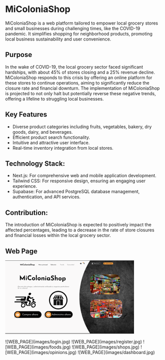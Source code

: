 # MiColoniaShop
MiColoniaShop is a web platform tailored to empower local grocery stores and small businesses during challenging times, like the COVID-19 pandemic. It simplifies shopping for neighborhood products, promoting local business sustainability and user convenience.

## Purpose
In the wake of COVID-19, the local grocery sector faced significant hardships, with about 45% of stores closing and a 25% revenue decline. MiColoniaShop responds to this crisis by offering an online platform for these stores to continue operations, aiming to significantly reduce the closure rate and financial downturn. The implementation of MiColoniaShop is projected to not only halt but potentially reverse these negative trends, offering a lifeline to struggling local businesses.

## Key Features
* Diverse product categories including fruits, vegetables, bakery, dry goods, dairy, and beverages.
* Efficient product search functionality.
* Intuitive and attractive user interface.
* Real-time inventory integration from local stores.

## Technology Stack:

* Next.js: For comprehensive web and mobile application development.
* Tailwind CSS: For responsive design, ensuring an engaging user experience.
* Supabase: For advanced PostgreSQL database management, authentication, and API services.

## Contribution:

The introduction of MiColoniaShop is expected to positively impact the affected percentages, leading to a decrease in the rate of store closures and financial losses within the local grocery sector. 

## Web Page
<p allign = "center">
  <img src= "images/menu.jpg" width = 412)>

</p>
![WEB_PAGE](images/login.jpg)
![WEB_PAGE](images/register.jpg)
![WEB_PAGE](images/foods.jpg)
![WEB_PAGE](images/shops.jpg)
![WEB_PAGE](images/opinions.jpg)
![WEB_PAGE](images/dashboard.jpg)


